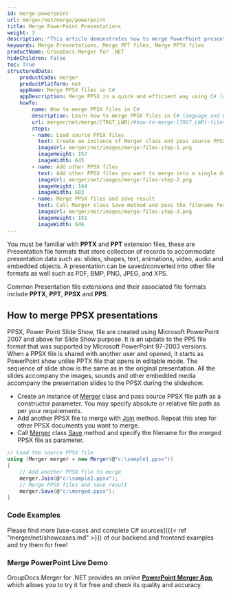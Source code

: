 ```yaml
---
id: merge-powerpoint
url: merger/net/merge/powerpoint
title: Merge PowerPoint Presentations
weight: 3
description: "This article demonstrates how to merge PowerPoint presentation files of PPT, PPTX, ODP and may other formats with couple C# code lines and GroupDocs.Merger for .NET."
keywords: Merge Presentations, Merge PPT files, Merge PPTX files
productName: GroupDocs.Merger for .NET
hideChildren: False
toc: True
structuredData:
    productCode: merger
    productPlatform: net
    appName: Merge PPSX files in C#
    appDescription: Merge PPSX in a quick and efficient way using C# language and GroupDocs.Merger for .NET API, without the use of any third-party software like Microsoft or Open Office.
    howTo:
        name: How to merge PPSX files in C# 
        description: Learn how to merge PPSX files in C# language and GroupDocs.Merger for .NET API, without the use of any third-party software like Microsoft or Open Office.
        url: merger/net/merge/[TRGT_LWR]/#how-to-merge-[TRGT_LWR]-files-in-c
        steps:
        - name: Load source PPSX files 
          text: Create an instance of Merger class and pass source PPSX file path as a constructor parameter. You may specify absolute or relative file path as per your requirements. 
          imageUrl: merger/net/images/merge-files-step-1.png
          imageHeight: 157
          imageWidth: 645
        - name: Add other PPSX files
          text: Add other PPSX files you want to merge into a single document with Join method of Merger class.
          imageUrl: merger/net/images/merge-files-step-2.png
          imageHeight: 144
          imageWidth: 603
        - name: Merge PPSX files and save result 
          text: Call Merger class Save method and pass the filename for the resultant PPSX file as parameter.
          imageUrl: merger/net/images/merge-files-step-3.png
          imageHeight: 151
          imageWidth: 646
---
```


You must be familiar with **PPTX** and **PPT** extension files, these are Presentation file formats that store collection of records to accommodate presentation data such as: slides, shapes, text, animations, video, audio and embedded objects. A presentation can be saved/converted into other file formats as well such as PDF, BMP, PNG, JPEG, and XPS.

Common Presentation file extensions and their associated file formats include **PPTX**, **PPT**, **PPSX** and **PPS**.

## How to merge PPSX presentations

PPSX, Power Point Slide Show, file are created using Microsoft PowerPoint 2007 and above for Slide Show purpose. It is an update to the PPS file format that was supported by Microsoft PowerPoint 97-2003 versions. When a PPSX file is shared with another user and opened, it starts as PowerPoint show unlike PPTX file that opens in editable mode. The sequence of slide show is the same as in the original presentation. All the slides accompany the images, sounds and other embedded media accompany the presentation slides to the PPSX during the slideshow.

* Create an instance of [Merger](https://apireference.groupdocs.com/net/merger/groupdocs.merger/merger) class and pass source PPSX file path as a constructor parameter. You may specify absolute or relative file path as per your requirements.
* Add another PPSX file to merge with [Join](https://apireference.groupdocs.com/merger/net/groupdocs.merger/merger/methods/join/index) method. Repeat this step for other PPSX documents you want to merge.
* Call [Merger](https://apireference.groupdocs.com/net/merger/groupdocs.merger/merger) class [Save](https://apireference.groupdocs.com/merger/net/groupdocs.merger/merger/methods/save/index) method and specify the filename for the merged PPSX file as parameter.

```csharp
// Load the source PPSX file
using (Merger merger = new Merger(@"c:\sample1.ppsx"))
{
    // Add another PPSX file to merge
    merger.Join(@"c:\sample2.ppsx");
    // Merge PPSX files and save result
    merger.Save(@"c:\merged.ppsx");
}
```

### Code Examples

Please find more [use-cases and complete C# sources]({{< ref "merger/net/showcases.md" >}}) of our backend and frontend examples and try them for free!

### Merge PowerPoint Live Demo

GroupDocs.Merger for .NET provides an online [**PowerPoint Merger App**](https://products.groupdocs.app/merger/powerpoint), which allows you to try it for free and check its quality and accuracy.
